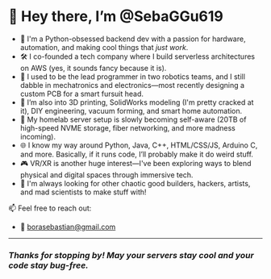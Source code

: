 # 👋 Hey there, I’m @SebaGGu619

- 🧠 I'm a Python-obsessed backend dev with a passion for hardware, automation, and making cool things that *just work*.
- 🛠️ I co-founded a tech company where I build serverless architectures on AWS (yes, it sounds fancy because it is).
- 🤖 I used to be the lead programmer in two robotics teams, and I still dabble in mechatronics and electronics—most recently designing a custom PCB for a smart fursuit head.
- 🧰 I’m also into 3D printing, SolidWorks modeling (I'm pretty cracked at it), DIY engineering, vacuum forming, and smart home automation.
- 💾 My homelab server setup is slowly becoming self-aware (20TB of high-speed NVME storage, fiber networking, and more madness incoming).
- 🌐 I know my way around Python, Java, C++, HTML/CSS/JS, Arduino C, and more. Basically, if it runs code, I’ll probably make it do weird stuff.
- 🎮 VR/XR is another huge interest—I've been exploring ways to blend physical and digital spaces through immersive tech.
- 🧡 I'm always looking for other chaotic good builders, hackers, artists, and mad scientists to make stuff with!

📫 Feel free to reach out:  
- 📧 borasebastian@gmail.com

---

### *Thanks for stopping by! May your servers stay cool and your code stay bug-free.*
